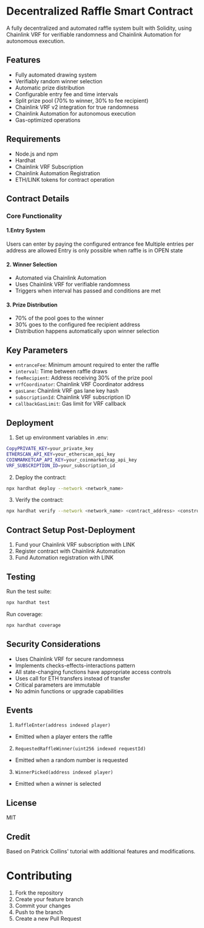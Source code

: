 # Decentralized Raffle Smart Contract

A fully decentralized and automated raffle system built with Solidity, using Chainlink VRF for verifiable randomness and Chainlink Automation for autonomous execution.

## Features

- Fully automated drawing system
- Verifiably random winner selection
- Automatic prize distribution
- Configurable entry fee and time intervals
- Split prize pool (70% to winner, 30% to fee recipient)
- Chainlink VRF v2 integration for true randomness
- Chainlink Automation for autonomous execution
- Gas-optimized operations

## Requirements

- Node.js and npm
- Hardhat
- Chainlink VRF Subscription
- Chainlink Automation Registration
- ETH/LINK tokens for contract operation

## Contract Details

### Core Functionality

#### 1.Entry System

Users can enter by paying the configured entrance fee
Multiple entries per address are allowed
Entry is only possible when raffle is in OPEN state

#### 2. Winner Selection

- Automated via Chainlink Automation
- Uses Chainlink VRF for verifiable randomness
- Triggers when interval has passed and conditions are met

#### 3. Prize Distribution

- 70% of the pool goes to the winner
- 30% goes to the configured fee recipient address
- Distribution happens automatically upon winner selection

## Key Parameters

- `entranceFee`: Minimum amount required to enter the raffle
- `interval`: Time between raffle draws
- `feeRecipient`: Address receiving 30% of the prize pool
- `vrfCoordinator`: Chainlink VRF Coordinator address
- `gasLane`: Chainlink VRF gas lane key hash
- `subscriptionId`: Chainlink VRF subscription ID
- `callbackGasLimit`: Gas limit for VRF callback

## Deployment

1. Set up environment variables in .env:

```bash
CopyPRIVATE_KEY=your_private_key
ETHERSCAN_API_KEY=your_etherscan_api_key
COINMARKETCAP_API_KEY=your_coinmarketcap_api_key
VRF_SUBSCRIPTION_ID=your_subscription_id
```

2. Deploy the contract:

```bash
npx hardhat deploy --network <network_name>
```

3. Verify the contract:

```bash
npx hardhat verify --network <network_name> <contract_address> <constructor_args>
```

## Contract Setup Post-Deployment

1. Fund your Chainlink VRF subscription with LINK
2. Register contract with Chainlink Automation
3. Fund Automation registration with LINK

## Testing

Run the test suite:

```bash
npx hardhat test
```

Run coverage:

```bash
npx hardhat coverage
```

## Security Considerations

- Uses Chainlink VRF for secure randomness
- Implements checks-effects-interactions pattern
- All state-changing functions have appropriate access controls
- Uses call for ETH transfers instead of transfer
- Critical parameters are immutable
- No admin functions or upgrade capabilities

## Events

1. `RaffleEnter(address indexed player)`

- Emitted when a player enters the raffle

2. `RequestedRaffleWinner(uint256 indexed requestId)`

- Emitted when a random number is requested

3. `WinnerPicked(address indexed player)`

- Emitted when a winner is selected

## License

MIT

## Credit

Based on Patrick Collins' tutorial with additional features and modifications.

# Contributing

1. Fork the repository
2. Create your feature branch
3. Commit your changes
4. Push to the branch
5. Create a new Pull Request
